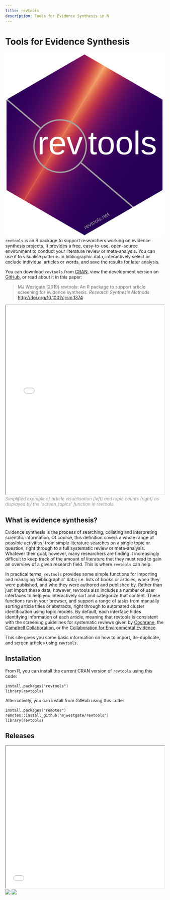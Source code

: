 ```yaml
---
title: revtools
description: Tools for Evidence Synthesis in R
---
```


<h1>Tools for Evidence Synthesis</h1>

<img class="hex" src="man/figures/revtools_hex.png">  `revtools` is an R package to support researchers working on evidence synthesis projects. It provides a free, easy-to-use, open-source environment to conduct your literature review or meta-analysis. You can use it to visualise patterns in bibliographic data, interactively select or exclude individual articles or words, and save the results for later analysis.

You can download `revtools` from <a href="https://cran.r-project.org/package=revtools" target="_blank" rel="noopener">CRAN</a>, view the development version on <a href="https://github.com/mjwestgate/revtools" target="_blank" rel="noopener">GitHub</a>, or read about it in this paper:

> <font color="#6e6e6e">MJ Westgate (2019) revtools: An R package to support article screening for evidence synthesis. <i>Research Synthesis Methods</i>  <a href="http://doi.org/10.1002/jrsm.1374" target="_blank" rel="noopener">http://doi.org/10.1002/jrsm.1374</a></font><div data-badge-popover="right" data-badge-type="2" data-doi="10.1002/jrsm.1374" data-hide-no-mentions="true" class="altmetric-embed"></div>

<iframe
  id="revtools_example"
  src="reference/figures/revtools_example.html"
  width="100%"
  height="600px"
  >
  You should see some plots here!
</iframe>
<font color="#999999"><i>Simplified example of article visualisation (left) and topic counts (right) as displayed by the 'screen_topics' function in revtools.</i></font>
<br>


## What is evidence synthesis?
Evidence synthesis is the process of searching, collating and interpreting scientific information. Of course, this definition covers a whole range of possible  activities, from simple literature searches on a single topic or question, right through to a full systematic review or meta-analysis. Whatever their goal, however, many researchers are finding it increasingly difficult to keep track of the amount of literature that they must read to gain an overview of a given research field. This is where `revtools` can help.

In practical terms, `revtools` provides some simple functions for importing and managing 'bibliographic' data; i.e. lists of books or articles, when they were published, and who they were authored and published by. Rather than just import these data, however, revtools also includes a number of user interfaces to help you interactively sort and categorize that content. These functions run in your browser, and support a range of tasks from manually sorting article titles or abstracts, right through to automated cluster identification using topic models. By default, each interface hides identifying information of each article, meaning that revtools is consistent with the screening guidelines for systematic reviews given by <a href="https://www.cochrane.org" target="_blank" rel="noopener">Cochrane</a>, the <a href="https://campbellcollaboration.org" target="_blank" rel="noopener">Campbell Collaboration</a>, or the <a href="http://www.environmentalevidence.org" target="_blank" rel="noopener">Collaboration for Environmental Evidence</a>.

This site gives you some basic information on how to import, de-duplicate, and screen articles using `revtools`.

## Installation
From R, you can install the current CRAN version of `revtools` using this code:
```
install.packages("revtools")
library(revtools)
```

Alternatively, you can install from GitHub using this code:
```
install.packages("remotes")
remotes::install_github("mjwestgate/revtools")
library(revtools)
```

## Releases
<iframe
  id="revtools_downloads"
  src="reference/figures/revtools_downloads.html"
  width="100%"
  height="450px"
  >
  You should see some plots here!
</iframe>
<img src="http://cranlogs.r-pkg.org/badges/revtools">
<img src="http://cranlogs.r-pkg.org/badges/grand-total/revtools">